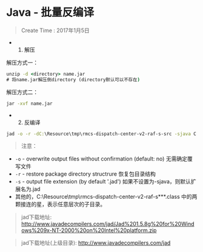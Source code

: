 
# Java - 批量反编译

> Create Time : 2017年1月5日

* 1. 解压

解压方式一：
```bat
unzip -d <directory> name.jar
# 将name.jar解压倒directory (directory默认可以不存在)
```
解压方式二：
```bat
jar -xvf name.jar
```

* 2. 反编译

```bat
jad -o -r -dC:\Resource\tmp\rmcs-dispatch-center-v2-raf-s-src -sjava C:\Resource\tmp\rmcs-dispatch-center-v2-raf-s\**\*.class
```
> 注意：
* `-o`  - overwrite output files without confirmation (default: no) 无需确定覆写文件
* `-r`  - restore package directory structrure 恢复包目录结构
* `-s` <ext></ext>- output file extension (by default '.jad') 如果不设置为-sjava，则默认扩展名为.jad
* 其他的，C:\Resource\tmp\rmcs-dispatch-center-v2-raf-s\**\*.class 中的两颗接连的星，表示任意层次的子目录。

> jad下载地址: http://www.javadecompilers.com/jad/Jad%201.5.8g%20for%20Windows%209x-NT-2000%20on%20Intel%20platform.zip

> jad下载地址(上级目录):  http://www.javadecompilers.com/jad


